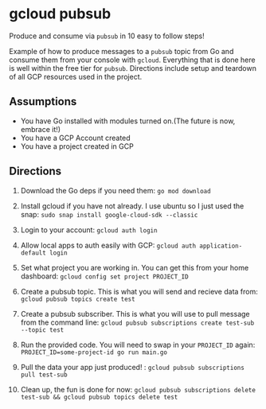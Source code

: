 # gcloud pubsub

Produce and consume via `pubsub` in 10 easy to follow steps!

Example of how to produce messages to a `pubsub` topic from Go and consume them from your console with `gcloud`.
Everything that is done here is well within the free tier for `pubsub`. Directions include setup and teardown of all
GCP resources used in the project.

## Assumptions

- You have Go installed with modules turned on.(The future is now, embrace it!)
- You have a GCP Account created
- You have a project created in GCP

## Directions

1. Download the Go deps if you need them: `go mod download`

2. Install gcloud if you have not already. I use ubuntu so I just used the snap: `sudo snap install google-cloud-sdk --classic`

3. Login to your account: `gcloud auth login`

4. Allow local apps to auth easily with GCP: `gcloud auth application-default login`

5. Set what project you are working in. You can get this from your home dashboard: `gcloud config set project PROJECT_ID`

6. Create a pubsub topic. This is what you will send and recieve data from: `gcloud pubsub topics create test`

7. Create a pubsub subscriber. This is what you will use to pull message from the command line: `gcloud pubsub subscriptions create test-sub --topic test`

8. Run the provided code. You will need to swap in your `PROJECT_ID` again: `PROJECT_ID=some-project-id go run main.go`

9. Pull the data your app just produced! : `gcloud pubsub subscriptions pull test-sub`

10. Clean up, the fun is done for now: `gcloud pubsub subscriptions delete test-sub && gcloud pubsub topics delete test`